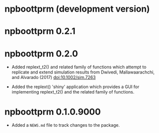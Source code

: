 # npboottprm (development version)

# npboottprm 0.2.1

# npboottprm 0.2.0

* Added replext_t2() and related family of functions which attempt to replicate and
extend simulation results from Dwivedi, Mallawaarachchi, and Alvarado (2017) <doi:10.1002/sim.7263>

* Added the replext() 'shiny' application which provides a GUI for implementing
replext_t2() and the related family of functions.

# npboottprm 0.1.0.9000

* Added a `NEWS.md` file to track changes to the package.
